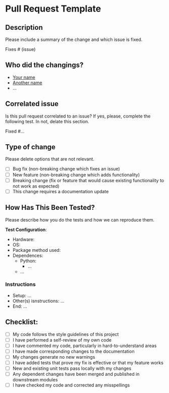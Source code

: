 # Pull Request Template

## Description

Please include a summary of the change and which issue is fixed.

Fixes # (issue)

## Who did the changings?
 - [Your name](@your_github_tag)
 - [Another name](@github_tag)
 - ...

## Correlated issue
Is this pull request correlated to an issue? If yes, please, complete the following test. In not, delate this section.

Fixed #...

## Type of change

Please delete options that are not relevant.

- [ ] Bug fix (non-breaking change which fixes an issue)
- [ ] New feature (non-breaking change which adds functionality)
- [ ] Breaking change (fix or feature that would cause existing functionality to not work as expected)
- [ ] This change requires a documentation update

## How Has This Been Tested?

Please describe how you do the tests and how we can reproduce them.

**Test Configuration**:
 - Hardware:
 - OS:
 - Package method used:
 - Dependences:
   - Python:
     - ...
   - ...

### Instructions

 - Setup: ...
 - Other(s) isnstructions: ...
 - End: ...

## Checklist:

- [ ] My code follows the style guidelines of this project
- [ ] I have performed a self-review of my own code
- [ ] I have commented my code, particularly in hard-to-understand areas
- [ ] I have made corresponding changes to the documentation
- [ ] My changes generate no new warnings
- [ ] I have added tests that prove my fix is effective or that my feature works
- [ ] New and existing unit tests pass locally with my changes
- [ ] Any dependent changes have been merged and published in downstream modules
- [ ] I have checked my code and corrected any misspellings
